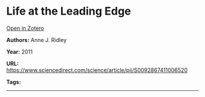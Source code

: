# Life at the Leading Edge
[Open in Zotero](zotero://select/items/@Ridley_2011)

**Authors:** Anne J. Ridley

**Year:** 2011

**URL:** https://www.sciencedirect.com/science/article/pii/S0092867411006520

**Tags:**

---